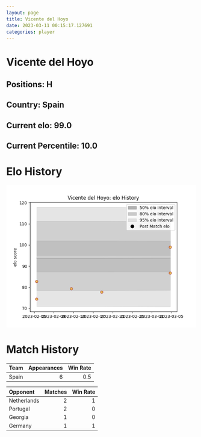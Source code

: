 ```yaml
---  
layout: page  
title: Vicente del Hoyo  
date: 2023-03-11 00:15:17.127691  
categories: player  
---
```

# Vicente del Hoyo

## Positions: H

## Country: Spain

## Current elo: 99.0

## Current Percentile: 10.0

# Elo History


![elo history](history_VicentedelHoyo.png)
# Match History


| Team   |   Appearances |   Win Rate |
|:-------|--------------:|-----------:|
| Spain  |             6 |        0.5 |

| Opponent    |   Matches |   Win Rate |
|:------------|----------:|-----------:|
| Netherlands |         2 |          1 |
| Portugal    |         2 |          0 |
| Georgia     |         1 |          0 |
| Germany     |         1 |          1 |
